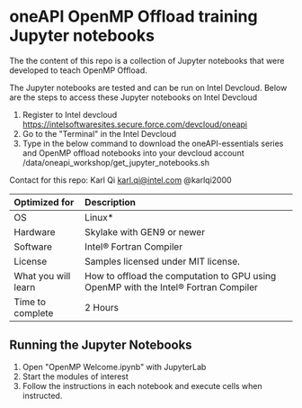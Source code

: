 # oneAPI OpenMP Offload training Jupyter notebooks 

The the content of this repo is a collection of Jupyter notebooks that were developed to teach OpenMP Offload.

The Jupyter notebooks are tested and can be run on Intel Devcloud.
Below are the steps to access these Jupyter notebooks on Intel Devcloud
1. Register to Intel devcloud 
    https://intelsoftwaresites.secure.force.com/devcloud/oneapi
2. Go to the "Terminal" in the Intel Devcloud
3. Type in the below command to download the oneAPI-essentials series and OpenMP offload notebooks into your devcloud account
    /data/oneapi_workshop/get_jupyter_notebooks.sh

Contact for this repo: Karl Qi karl.qi@intel.com @karlqi2000

| Optimized for                       | Description
|:---                               |:---
| OS                                | Linux*
| Hardware                          | Skylake with GEN9 or newer
| Software                          | Intel&reg; Fortran Compiler
| License                           | Samples licensed under MIT license.
| What you will learn               | How to offload the computation to GPU using OpenMP with the Intel&reg; Fortran Compiler
| Time to complete                  | 2 Hours

## Running the Jupyter Notebooks
1. Open "OpenMP Welcome.ipynb" with JupyterLab
2. Start the modules of interest
3. Follow the instructions in each notebook and execute cells when instructed.
